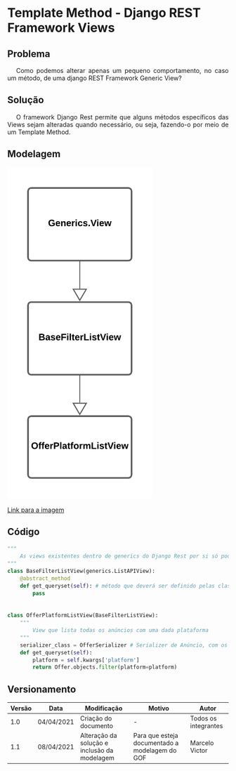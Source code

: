# Template Method - Django REST Framework Views

## Problema

<p style="text-indent: 20px; text-align: justify">
Como podemos alterar apenas um pequeno comportamento, no caso um método, de uma django REST Framework Generic View?
</p>

## Solução

<p style="text-indent: 20px; text-align: justify">
O framework Django Rest permite que alguns métodos específicos das Views sejam alteradas quando necessário, ou seja, fazendo-o por meio de um Template Method.
</p>

## Modelagem

![Modelagem Template](../../../../../assets/gofs/modelos/template_method.png)

<a href="https://drive.google.com/file/d/100XWp0vcGbhY5XbK5RZO0qEtYOjSucK9/view?usp=sharing" target="_blank" rel="noopener noreferrer">Link para a imagem</a>

## Código

```python
"""
    As views existentes dentro de generics do Django Rest por si só podem ser consideradas templates
"""
class BaseFilterListView(generics.ListAPIView):
    @abstract_method
    def get_queryset(self): # método que deverá ser definido pelas classes que implementarem o template
        pass


class OfferPlatformListView(BaseFilterListView):
    """
        View que lista todas os anúncios com uma dada plataforma
    """
    serializer_class = OfferSerializer # Serializer de Anúncio, com os campos padrão de anúncio
    def get_queryset(self):
        platform = self.kwargs['platform']
        return Offer.objects.filter(platform=platform)
```

## Versionamento

| Versão | Data       | Modificação                                  | Motivo                                         | Autor                |
| ------ | ---------- | -------------------------------------------- | ---------------------------------------------- | -------------------- |
| 1.0    | 04/04/2021 | Criação do documento                         | -                                              | Todos os integrantes |
| 1.1    | 08/04/2021 | Alteração da solução e inclusão da modelagem | Para que esteja documentado a modelagem do GOF | Marcelo Victor       |
